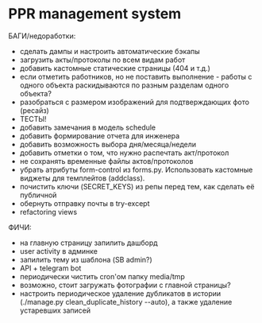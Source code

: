 # PPR management system

БАГИ/недоработки:
- сделать дампы и настроить автоматические бэкапы
- загрузить акты/протоколы по всем видам работ
- добавить кастомные статические страницы (404 и т.д.)
- если отметить работников, но не поставить выполнение - работы с одного объекта раскидываются по разным разделам одного объекта?
- разобраться с размером изображений для подтверждающих фото (ресайз)
- ТЕСТЫ!
- добавить замечания в модель schedule
- добавить формирование отчета для инженера
- добавить возможность выбора дня/месяца/недели
- добавить отметки о том, что нужно распечтать акт/протокол
- не сохранять временные файлы актов/протоколов
- убрать атрибуты form-control из forms.py. Использовать кастомные виджеты для темплейтов (addclass).
- почистить ключи (SECRET_KEYS) из репы перед тем, как сделать её публичной
- обернуть отправку почты в try-except
- refactoring views

ФИЧИ:
- на главную страницу запилить дашборд
- user activity в админке
- запилить тему из шаблона (SB admin?)
- API + telegram bot
- периодически чистить cron'ом папку media/tmp
- возможно, стоит загружать фотографии с главной страницы?
- настроить периодическое удаление дубликатов в истории (./manage.py clean_duplicate_history --auto), а также удаление устаревших записей